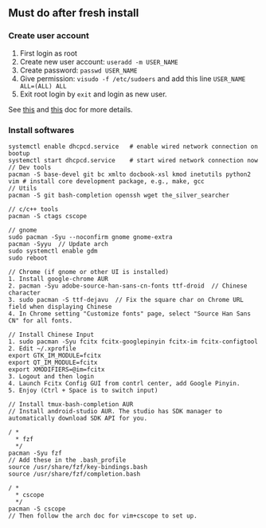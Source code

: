 ## Must do after fresh install

### Create user account

1. First login as root
2. Create new user account: `useradd -m USER_NAME`
3. Create password: `passwd USER_NAME`
4. Give permission: `visudo -f /etc/sudoers` and add this line `USER_NAME ALL=(ALL) ALL`
5. Exit root login by `exit` and login as new user.

See [this](https://wiki.archlinux.org/index.php/Users_and_groups) and [this](https://wiki.archlinux.org/index.php/sudo) doc for more details.

### Install softwares

```
systemctl enable dhcpcd.service   # enable wired network connection on bootup
systemctl start dhcpcd.service    # start wired network connection now
// Dev tools
pacman -S base-devel git bc xmlto docbook-xsl kmod inetutils python2 vim # install core development package, e.g., make, gcc
// Utils
pacman -S git bash-completion openssh wget the_silver_searcher

// c/c++ tools
pacman -S ctags cscope

// gnome
sudo pacman -Syu --noconfirm gnome gnome-extra
pacman -Syyu  // Update arch
sudo systemctl enable gdm
sudo reboot

// Chrome (if gnome or other UI is installed)
1. Install google-chrome AUR
2. pacman -Syu adobe-source-han-sans-cn-fonts ttf-droid  // Chinese character
3. sudo pacman -S ttf-dejavu  // Fix the square char on Chrome URL field when displaying Chinese
4. In Chrome setting "Customize fonts" page, select "Source Han Sans CN" for all fonts.

// Install Chinese Input
1. sudo pacman -Syu fcitx fcitx-googlepinyin fcitx-im fcitx-configtool
2. Edit ~/.xprofile
export GTK_IM_MODULE=fcitx
export QT_IM_MODULE=fcitx
export XMODIFIERS=@im=fcitx
3. Logout and then login
4. Launch Fcitx Config GUI from contrl center, add Google Pinyin.
5. Enjoy (Ctrl + Space is to switch input)

// Install tmux-bash-completion AUR
// Install android-studio AUR. The studio has SDK manager to automatically download SDK API for you.

/ *
  * fzf
  */
pacman -Syu fzf
// Add these in the .bash_profile
source /usr/share/fzf/key-bindings.bash
source /usr/share/fzf/completion.bash

/ *
  * cscope
  */
pacman -S cscope
// Then follow the arch doc for vim+cscope to set up.

```
```
